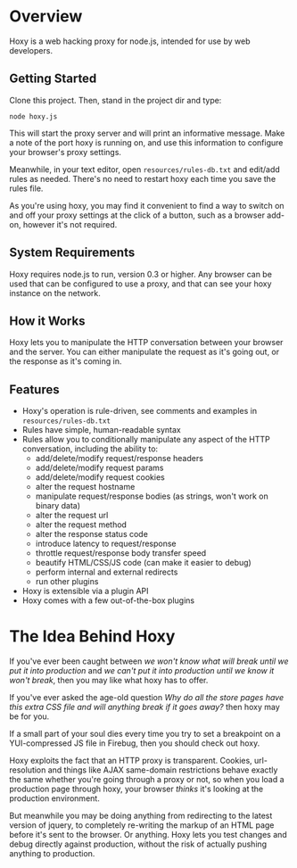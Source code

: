 Overview
========

Hoxy is a web hacking proxy for node.js, intended for use by web developers.

Getting Started
---------------

Clone this project. Then, stand in the project dir and type:

    node hoxy.js

This will start the proxy server and will print an informative message. Make a note of the port hoxy is running on, and use this information to configure your browser's proxy settings.

Meanwhile, in your text editor, open `resources/rules-db.txt` and edit/add rules as needed. There's no need to restart hoxy each time you save the rules file.

As you're using hoxy, you may find it convenient to find a way to switch on and off your proxy settings at the click of a button, such as a browser add-on, however it's not required.

System Requirements
--------------------

Hoxy requires node.js to run, version 0.3 or higher. Any browser can be used that can be configured to use a proxy, and that can see your hoxy instance on the network.

How it Works
------------

Hoxy lets you to manipulate the HTTP conversation between your browser and the server. You can either manipulate the request as it's going out, or the response as it's coming in.

Features
--------

* Hoxy's operation is rule-driven, see comments and examples in `resources/rules-db.txt`
* Rules have simple, human-readable syntax
* Rules allow you to conditionally manipulate any aspect of the HTTP conversation, including the ability to:
    * add/delete/modify request/response headers
    * add/delete/modify request params
    * add/delete/modify request cookies
    * alter the request hostname
    * manipulate request/response bodies (as strings, won't work on binary data)
    * alter the request url
    * alter the request method
    * alter the response status code
    * introduce latency to request/response
    * throttle request/response body transfer speed
    * beautify HTML/CSS/JS code (can make it easier to debug)
    * perform internal and external redirects
    * run other plugins
* Hoxy is extensible via a plugin API
* Hoxy comes with a few out-of-the-box plugins

The Idea Behind Hoxy
====================

If you've ever been caught between *we won't know what will break until we put it into production* and *we can't put it into production until we know it won't break*, then you may like what hoxy has to offer.

If you've ever asked the age-old question *Why do all the store pages have this extra CSS file and will anything break if it goes away?* then hoxy may be for you.

If a small part of your soul dies every time you try to set a breakpoint on a YUI-compressed JS file in Firebug, then you should check out hoxy.

Hoxy exploits the fact that an HTTP proxy is transparent. Cookies, url-resolution and things like AJAX same-domain restrictions behave exactly the same whether you're going through a proxy or not, so when you load a production page through hoxy, your browser *thinks* it's looking at the production environment.

But meanwhile you may be doing anything from redirecting to the latest version of jquery, to completely re-writing the markup of an HTML page before it's sent to the browser. Or anything. Hoxy lets you test changes and debug directly against production, without the risk of actually pushing anything to production.
